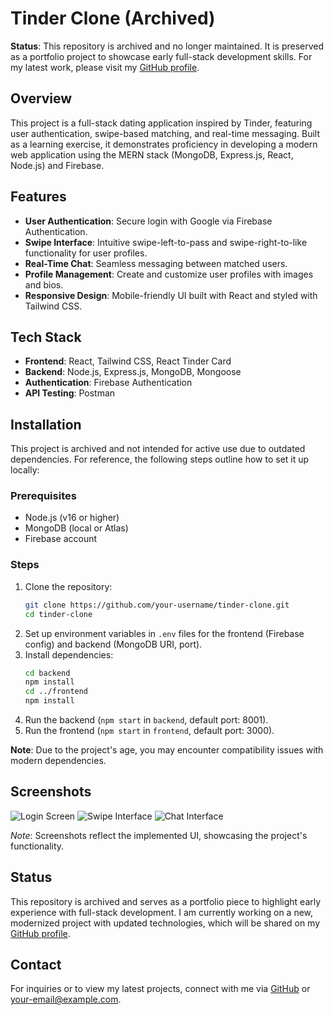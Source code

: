 # Tinder Clone (Archived)

**Status**: This repository is archived and no longer maintained. It is preserved as a portfolio project to showcase early full-stack development skills. For my latest work, please visit my [GitHub profile](https://github.com/your-username).

## Overview
This project is a full-stack dating application inspired by Tinder, featuring user authentication, swipe-based matching, and real-time messaging. Built as a learning exercise, it demonstrates proficiency in developing a modern web application using the MERN stack (MongoDB, Express.js, React, Node.js) and Firebase.

## Features
- **User Authentication**: Secure login with Google via Firebase Authentication.
- **Swipe Interface**: Intuitive swipe-left-to-pass and swipe-right-to-like functionality for user profiles.
- **Real-Time Chat**: Seamless messaging between matched users.
- **Profile Management**: Create and customize user profiles with images and bios.
- **Responsive Design**: Mobile-friendly UI built with React and styled with Tailwind CSS.

## Tech Stack
- **Frontend**: React, Tailwind CSS, React Tinder Card
- **Backend**: Node.js, Express.js, MongoDB, Mongoose
- **Authentication**: Firebase Authentication
- **API Testing**: Postman

## Installation
This project is archived and not intended for active use due to outdated dependencies. For reference, the following steps outline how to set it up locally:

### Prerequisites
- Node.js (v16 or higher)
- MongoDB (local or Atlas)
- Firebase account

### Steps
1. Clone the repository:
   ```bash
   git clone https://github.com/your-username/tinder-clone.git
   cd tinder-clone
   ```
2. Set up environment variables in `.env` files for the frontend (Firebase config) and backend (MongoDB URI, port).
3. Install dependencies:
   ```bash
   cd backend
   npm install
   cd ../frontend
   npm install
   ```
4. Run the backend (`npm start` in `backend`, default port: 8001).
5. Run the frontend (`npm start` in `frontend`, default port: 3000).

**Note**: Due to the project's age, you may encounter compatibility issues with modern dependencies.

## Screenshots
![Login Screen](assets/images/login.png)
![Swipe Interface](assets/images/swipe.png)
![Chat Interface](assets/images/chat.png)

*Note*: Screenshots reflect the implemented UI, showcasing the project's functionality.

## Status
This repository is archived and serves as a portfolio piece to highlight early experience with full-stack development. I am currently working on a new, modernized project with updated technologies, which will be shared on my [GitHub profile](https://github.com/your-username).

## Contact
For inquiries or to view my latest projects, connect with me via [GitHub](https://github.com/your-username) or [your-email@example.com](mailto:your-email@example.com).
